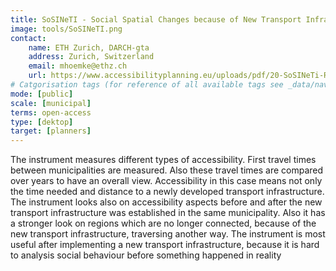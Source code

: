 ```yaml
---
title: SoSINeTI - Social Spatial Changes because of New Transport Infrastructure
image: tools/SoSINeTI.png
contact:
    name: ETH Zurich, DARCH-gta
    address: Zurich, Switzerland
    email: mhoemke@ethz.ch
    url: https://www.accessibilityplanning.eu/uploads/pdf/20-SoSINeTi-R.pdf 
# Catgorisation tags (for reference of all available tags see _data/navigation_tools.yml file):
mode: [public]
scale: [municipal]
terms: open-access
type: [dektop]
target: [planners]
---
```


The instrument measures different types of accessibility. First travel times between municipalities are measured. Also these travel times are compared over years to have an overall view. Accessibility in this case means not only the time needed and distance to a newly developed transport infrastructure. The instrument looks also on accessibility aspects before and after the new transport infrastructure was established in the same municipality. Also it has a stronger look on regions which are no longer connected, because of the new transport infrastructure, traversing another way. The instrument is most useful after implementing a new transport infrastructure, because it is hard to analysis social behaviour before something happened in reality